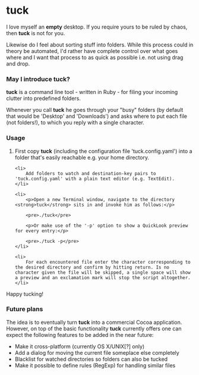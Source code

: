 tuck
====

I love myself an __empty__ desktop. If you require yours to be ruled by chaos, then __tuck__ is not for you.

Likewise do I feel about sorting stuff into folders. While this process could in theory be automated, I'd rather have complete control over what goes where and I want that process to as quick as possible i.e. not using drag and drop.

### May I introduce __tuck__?

__tuck__ is a command line tool - written in Ruby - for filing your incoming clutter into predefined folders.

Whenever you call __tuck__ he goes through your "busy" folders (by default that would be 'Desktop' and 'Downloads') and asks where to put each file (not folders!), to which you reply with a single character. 

### Usage

<ol> 
	<li>
		First copy <strong>tuck</strong> (including the configuration file 'tuck.config.yaml') into a folder that's easily reachable e.g. your home directory.
	</li>

	<li>
		Add folders to watch and destination-key pairs to 'tuck.config.yaml' with a plain text editor (e.g. TextEdit).
	</li>

	<li>
		<p>Open a new Terminal window, navigate to the directory <strong>tuck</strong> sits in and invoke him as follows:</p>

		<pre>./tuck</pre>

		<p>Or make use of the '-p' option to show a QuickLook preview for every entry:</p>

		<pre>./tuck -p</pre>
	</li>

	<li>
		For each encountered file enter the character corresponding to the desired directory and confirm by hitting return. Is no character given the file will be skipped, a single space will show a preview and an exclamation mark will stop the script altogether.
	</li>
</ol>

Happy tucking!

### Future plans

The idea is to eventually turn __tuck__ into a commercial Cocoa application. However, on top of the basic functionality __tuck__ currently offers one can expect the following features to be added in the near future:

* Make it cross-platform (currently OS X/UNIX[?] only)
* Add a dialog for moving the current file someplace else completely
* Blacklist for watched directories so folders can also be tucked
* Make it possible to define rules (RegExp) for handling similar files